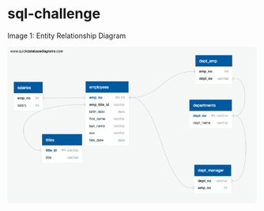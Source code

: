 # sql-challenge

Image 1: Entity Relationship Diagram

<img width="990" alt="Challenge 9 ERD" src="https://github.com/emilys28/sql-challenge/blob/bbfef070f4d892ffc26af99259ad4437bcab30a5/QuickDBD-Challenge9.png">
